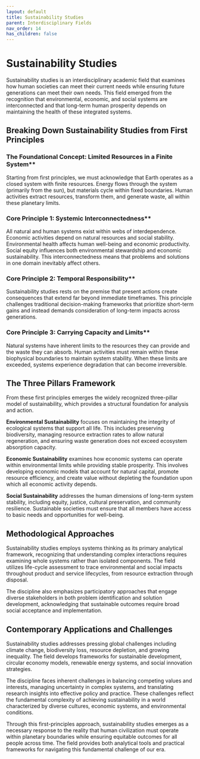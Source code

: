 ```yaml
---
layout: default
title: Sustainability Studies
parent: Interdisciplinary Fields
nav_order: 14
has_children: false
---
```


# Sustainability Studies

Sustainability studies is an interdisciplinary academic field that examines how human societies can meet their current needs while ensuring future generations can meet their own needs. This field emerged from the recognition that environmental, economic, and social systems are interconnected and that long-term human prosperity depends on maintaining the health of these integrated systems.

## Breaking Down Sustainability Studies from First Principles

### The Foundational Concept: Limited Resources in a Finite System**

Starting from first principles, we must acknowledge that Earth operates as a closed system with finite resources. Energy flows through the system (primarily from the sun), but materials cycle within fixed boundaries. Human activities extract resources, transform them, and generate waste, all within these planetary limits.

### Core Principle 1: Systemic Interconnectedness**

All natural and human systems exist within webs of interdependence. Economic activities depend on natural resources and social stability. Environmental health affects human well-being and economic productivity. Social equity influences both environmental stewardship and economic sustainability. This interconnectedness means that problems and solutions in one domain inevitably affect others.

### Core Principle 2: Temporal Responsibility**

Sustainability studies rests on the premise that present actions create consequences that extend far beyond immediate timeframes. This principle challenges traditional decision-making frameworks that prioritize short-term gains and instead demands consideration of long-term impacts across generations.

### Core Principle 3: Carrying Capacity and Limits**

Natural systems have inherent limits to the resources they can provide and the waste they can absorb. Human activities must remain within these biophysical boundaries to maintain system stability. When these limits are exceeded, systems experience degradation that can become irreversible.

## The Three Pillars Framework

From these first principles emerges the widely recognized three-pillar model of sustainability, which provides a structural foundation for analysis and action.

**Environmental Sustainability** focuses on maintaining the integrity of ecological systems that support all life. This includes preserving biodiversity, managing resource extraction rates to allow natural regeneration, and ensuring waste generation does not exceed ecosystem absorption capacity.

**Economic Sustainability** examines how economic systems can operate within environmental limits while providing stable prosperity. This involves developing economic models that account for natural capital, promote resource efficiency, and create value without depleting the foundation upon which all economic activity depends.

**Social Sustainability** addresses the human dimensions of long-term system stability, including equity, justice, cultural preservation, and community resilience. Sustainable societies must ensure that all members have access to basic needs and opportunities for well-being.

## Methodological Approaches

Sustainability studies employs systems thinking as its primary analytical framework, recognizing that understanding complex interactions requires examining whole systems rather than isolated components. The field utilizes life-cycle assessment to trace environmental and social impacts throughout product and service lifecycles, from resource extraction through disposal.

The discipline also emphasizes participatory approaches that engage diverse stakeholders in both problem identification and solution development, acknowledging that sustainable outcomes require broad social acceptance and implementation.

## Contemporary Applications and Challenges

Sustainability studies addresses pressing global challenges including climate change, biodiversity loss, resource depletion, and growing inequality. The field develops frameworks for sustainable development, circular economy models, renewable energy systems, and social innovation strategies.

The discipline faces inherent challenges in balancing competing values and interests, managing uncertainty in complex systems, and translating research insights into effective policy and practice. These challenges reflect the fundamental complexity of achieving sustainability in a world characterized by diverse cultures, economic systems, and environmental conditions.

Through this first-principles approach, sustainability studies emerges as a necessary response to the reality that human civilization must operate within planetary boundaries while ensuring equitable outcomes for all people across time. The field provides both analytical tools and practical frameworks for navigating this fundamental challenge of our era.
